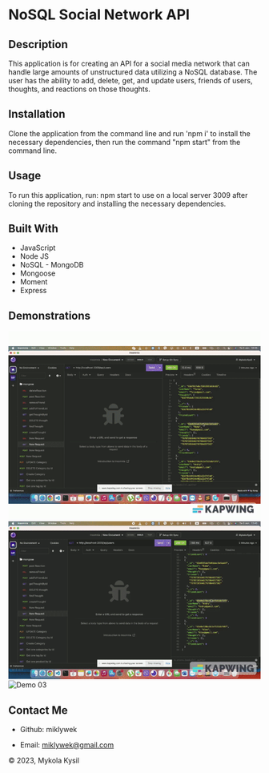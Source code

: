 # NoSQL Social Network API

## Description

This application is for creating an API for a social media network that can handle large amounts of unstructured data utilizing a NoSQL database. The user has the ability to add, delete, get, and update users, friends of users, thoughts, and reactions on those thoughts.

## Installation

Clone the application from the command line and run 'npm i' to install the necessary dependencies, then run the command "npm start" from the command line.

## Usage

To run this application, run: npm start to use on a local server 3009 after cloning the repository and installing the necessary dependencies.

## Built With

- JavaScript
- Node JS
- NoSQL - MongoDB
- Mongoose
- Moment
- Express

## Demonstrations

![ Demo 01](./assets/img/friend.gif)
![ Demo 02](./assets/img/thougths.gif)
![ Demo 03](./assets/img/user.gif)

## Contact Me

- Github: miklywek

- Email: miklywek@gmail.com

© 2023, Mykola Kysil
